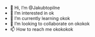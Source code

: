 - 👋 Hi, I’m @Jakubtopilne
- 👀 I’m interested in ok
- 🌱 I’m currently learning okok
- 💞️ I’m looking to collaborate on okokok
- 📫 How to reach me okokokok

<!---
Jakubtopilne/Jakubtopilne is a ✨ special ✨ repository because its `README.md` (this file) appears on your GitHub profile.
You can click the Preview link to take a look at your changes.
--->

